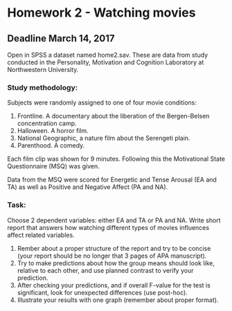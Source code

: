 # Homework 2 - Watching movies

## Deadline March 14, 2017

Open in SPSS a dataset named home2.sav.
These are data from study conducted in the Personality, Motivation and Cognition Laboratory at Northwestern University. 

### Study methodology:
Subjects were randomly assigned to one of four movie conditions: 
  1. Frontline. A documentary about the liberation of the Bergen-Belsen concentration camp. 
  2. Halloween. A horror film. 
  3. National Geographic, a nature film about the Serengeti plain. 
  4. Parenthood. A comedy. 
  
Each film clip was shown for 9 minutes. Following this the Motivational State Questionnaire (MSQ) was given.

Data from the MSQ were scored for Energetic and Tense Arousal (EA and TA) as well as Positive and Negative Affect (PA and NA).

### Task: 

Choose 2 dependent variables: either EA and TA or PA and NA. Write short report that answers how watching different types of movies influences affect related variables.

1. Rember about a proper structure of the report and try to be concise (your report should be no longer that 3 pages of APA manuscript).
2. Try to make predictions about how the group means should look like, relative to each other, and use planned contrast to verify your prediction.
3. After checking your predictions, and if overall F-value for the test is significant, look for unexpected differences (use post-hoc).
4. Illustrate your results with one graph (remember about proper format).
